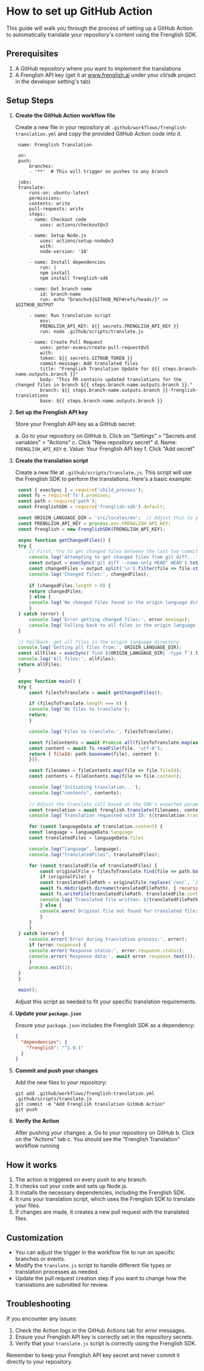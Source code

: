 # How to set up GitHub Action

This guide will walk you through the process of setting up a GitHub Action to automatically translate your repository's content using the Frenglish SDK.

## Prerequisites

1. A GitHub repository where you want to implement the translations
2. A Frenglish API key (get it at www.frenglish.ai under your cli/sdk project in the developer setting's tab)

## Setup Steps

1. **Create the GitHub Action workflow file**

   Create a new file in your repository at `.github/workflows/frenglish-translation.yml` and copy the provided GitHub Action code into it.

   ```
    name: Frenglish Translation

    on:
    push:
        branches:
        - '**'  # This will trigger on pushes to any branch

    jobs:
    translate:
        runs-on: ubuntu-latest
        permissions:
        contents: write
        pull-requests: write
        steps:
        - name: Checkout code
            uses: actions/checkout@v3

        - name: Setup Node.js
            uses: actions/setup-node@v3
            with:
            node-version: '18'

        - name: Install dependencies
            run: |
            npm install
            npm install frenglish-sdk

        - name: Get branch name
            id: branch-name
            run: echo "branch=${GITHUB_REF#refs/heads/}" >> $GITHUB_OUTPUT

        - name: Run translation script
            env:
            FRENGLISH_API_KEY: ${{ secrets.FRENGLISH_API_KEY }}
            run: node .github/scripts/translate.js

        - name: Create Pull Request
            uses: peter-evans/create-pull-request@v5
            with:
            token: ${{ secrets.GITHUB_TOKEN }}
            commit-message: Add translated files
            title: "Frenglish Translation Update for ${{ steps.branch-name.outputs.branch }}"
            body: "This PR contains updated translations for the changed files in branch ${{ steps.branch-name.outputs.branch }}."
            branch: ${{ steps.branch-name.outputs.branch }}-frenglish-translations
            base: ${{ steps.branch-name.outputs.branch }}
   ```

2. **Set up the Frenglish API key**

   Store your Frenglish API key as a GitHub secret:
   
   a. Go to your repository on GitHub
   b. Click on "Settings" > "Secrets and variables" > "Actions"
   c. Click "New repository secret"
   d. Name: `FRENGLISH_API_KEY`
   e. Value: Your Frenglish API key
   f. Click "Add secret"

3. **Create the translation script**

   Create a new file at `.github/scripts/translate.js`. This script will use the Frenglish SDK to perform the translations. Here's a basic example:

   ```javascript
    const { execSync } = require('child_process');
    const fs = require('fs').promises;
    const path = require('path');
    const FrenglishSDK = require('frenglish-sdk').default;

    const ORIGIN_LANGUAGE_DIR = 'src/locales/en';  // Adjust this to your origin language directory
    const FRENGLISH_API_KEY = process.env.FRENGLISH_API_KEY;
    const frenglish = new FrenglishSDK(FRENGLISH_API_KEY);

    async function getChangedFiles() {
    try {
        // First, try to get changed files between the last two commits
        console.log('Attempting to get changed files from git diff...');
        const output = execSync('git diff --name-only HEAD^ HEAD').toString().trim();
        const changedFiles = output.split('\n').filter(file => file.startsWith(ORIGIN_LANGUAGE_DIR));
        console.log('Changed files:', changedFiles);
        
        if (changedFiles.length > 0) {
        return changedFiles;
        } else {
        console.log('No changed files found in the origin language directory. Falling back to all files.');
        }
    } catch (error) {
        console.log('Error getting changed files:', error.message);
        console.log('Falling back to all files in the origin language directory.');
    }

    // Fallback: get all files in the origin language directory
    console.log('Getting all files from:', ORIGIN_LANGUAGE_DIR);
    const allFiles = execSync(`find ${ORIGIN_LANGUAGE_DIR} -type f`).toString().trim().split('\n');
    console.log('All files:', allFiles);
    return allFiles;
    }

    async function main() {
    try {
        const filesToTranslate = await getChangedFiles();

        if (filesToTranslate.length === 0) {
        console.log('No files to translate');
        return;
        }

        console.log('Files to translate:', filesToTranslate);

        const fileContents = await Promise.all(filesToTranslate.map(async (file) => {
        const content = await fs.readFile(file, 'utf-8');
        return { fileId: path.basename(file), content };
        }));

        const filenames = fileContents.map(file => file.fileId);
        const contents = fileContents.map(file => file.content);

        console.log('Initiating translation...');
        console.log("contents", contents);
        
        // Adjust the translate call based on the SDK's expected parameters
        const translation = await frenglish.translate(filenames, contents);
        console.log(`Translation requested with ID: ${translation.translationId}`);

        for (const languageData of translation.content) {
        const language = languageData.language
        const translatedFiles = languageData.files

        console.log("language", language);
        console.log("translatedFiles", translatedFiles);

        for (const translatedFile of translatedFiles) {
            const originalFile = filesToTranslate.find(file => path.basename(file) === translatedFile.fileId);
            if (originalFile) {
            const translatedFilePath = originalFile.replace(`/en/`, `/${language}/`);
            await fs.mkdir(path.dirname(translatedFilePath), { recursive: true });
            await fs.writeFile(translatedFilePath, translatedFile.content);
            console.log(`Translated file written: ${translatedFilePath}`);
            } else {
            console.warn(`Original file not found for translated file: ${translatedFile.fileId}`);
            }
        }
        }
    } catch (error) {
        console.error('Error during translation process:', error);
        if (error.response) {
        console.error('Response status:', error.response.status);
        console.error('Response data:', await error.response.text());
        }
        process.exit(1);
    }
    }

    main();
   ```

   Adjust this script as needed to fit your specific translation requirements.

4. **Update your `package.json`**

   Ensure your `package.json` includes the Frenglish SDK as a dependency:

   ```json
   {
     "dependencies": {
       "frenglish": "^1.0.1"
     }
   }
   ```

5. **Commit and push your changes**

   Add the new files to your repository:
   ```
   git add .github/workflows/frenglish-translation.yml .github/scripts/translate.js
   git commit -m "Add Frenglish translation GitHub Action"
   git push
   ```

6. **Verify the Action**

   After pushing your changes:
   a. Go to your repository on GitHub
   b. Click on the "Actions" tab
   c. You should see the "Frenglish Translation" workflow running

## How it works

1. The action is triggered on every push to any branch.
2. It checks out your code and sets up Node.js.
3. It installs the necessary dependencies, including the Frenglish SDK.
4. It runs your translation script, which uses the Frenglish SDK to translate your files.
5. If changes are made, it creates a new pull request with the translated files.

## Customization

- You can adjust the trigger in the workflow file to run on specific branches or events.
- Modify the `translate.js` script to handle different file types or translation processes as needed.
- Update the pull request creation step if you want to change how the translations are submitted for review.

## Troubleshooting

If you encounter any issues:
1. Check the Action logs in the GitHub Actions tab for error messages.
2. Ensure your Frenglish API key is correctly set in the repository secrets.
3. Verify that your `translate.js` script is correctly using the Frenglish SDK.

Remember to keep your Frenglish API key secret and never commit it directly to your repository.